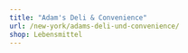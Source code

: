 ```yaml
---
title: "Adam's Deli & Convenience"
url: /new-york/adams-deli-und-convenience/
shop: Lebensmittel
---
```

